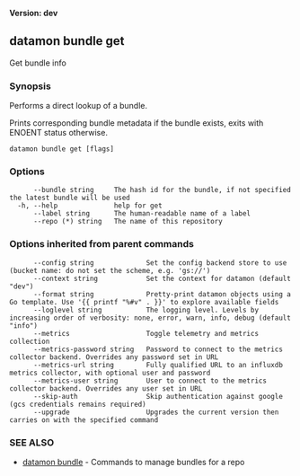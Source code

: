 **Version: dev**

## datamon bundle get

Get bundle info

### Synopsis

Performs a direct lookup of a bundle.

Prints corresponding bundle metadata if the bundle exists,
exits with ENOENT status otherwise.

```
datamon bundle get [flags]
```

### Options

```
      --bundle string     The hash id for the bundle, if not specified the latest bundle will be used
  -h, --help              help for get
      --label string      The human-readable name of a label
      --repo (*) string   The name of this repository
```

### Options inherited from parent commands

```
      --config string             Set the config backend store to use (bucket name: do not set the scheme, e.g. 'gs://')
      --context string            Set the context for datamon (default "dev")
      --format string             Pretty-print datamon objects using a Go template. Use '{{ printf "%#v" . }}' to explore available fields
      --loglevel string           The logging level. Levels by increasing order of verbosity: none, error, warn, info, debug (default "info")
      --metrics                   Toggle telemetry and metrics collection
      --metrics-password string   Password to connect to the metrics collector backend. Overrides any password set in URL
      --metrics-url string        Fully qualified URL to an influxdb metrics collector, with optional user and password
      --metrics-user string       User to connect to the metrics collector backend. Overrides any user set in URL
      --skip-auth                 Skip authentication against google (gcs credentials remains required)
      --upgrade                   Upgrades the current version then carries on with the specified command
```

### SEE ALSO

* [datamon bundle](datamon_bundle.md)	 - Commands to manage bundles for a repo

